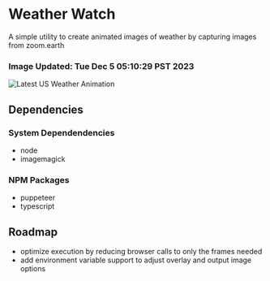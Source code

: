 # Weather Watch

A simple utility to create animated images of weather by capturing images from zoom.earth

### Image Updated: Tue Dec  5 05:10:29 PST 2023

![Latest US Weather Animation](animations/2023-12-05.webp)

## Dependencies
### System Dependendencies
* node
* imagemagick
### NPM Packages
* puppeteer
* typescript

## Roadmap
* optimize execution by reducing browser calls to only the frames needed
* add environment variable support to adjust overlay and output image options
